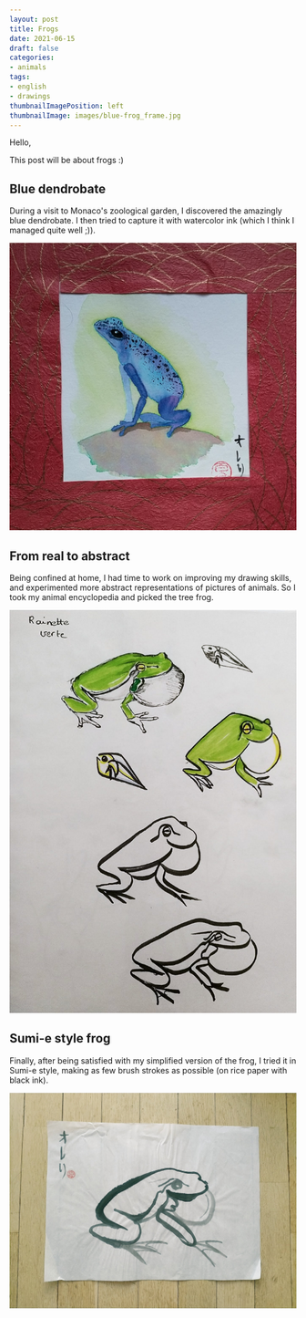 ```yaml
---
layout: post
title: Frogs
date: 2021-06-15
draft: false
categories: 
- animals
tags: 
- english
- drawings
thumbnailImagePosition: left
thumbnailImage: images/blue-frog_frame.jpg
---
```

Hello,

This post will be about frogs :)

## Blue dendrobate

During a visit to Monaco's zoological garden, I discovered the amazingly blue dendrobate. I then tried to capture it with watercolor ink
(which I think I managed quite well ;)).


![blue-dendrobate](/images/blue-frog_frame.jpg)


## From real to abstract

Being confined at home, I had time to work on improving my drawing skills, and experimented more abstract representations of pictures of animals.
So I took my animal encyclopedia and picked the tree frog.

![real-abstract-frogs](/images/frogs-simplified.jpg)


## Sumi-e style frog

Finally, after being satisfied with my simplified version of the frog, I tried it in Sumi-e style, making as few brush strokes as possible
(on rice paper with black ink).

![sumie-frog](/images/frog-sumie.jpg)

